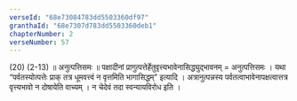 ```yaml
---
verseId: "68e73084783dd5503360df97"
granthaId: "68e7307d783dd5503360deb1"
chapterNumber: 2
verseNumber: 57
---
```


(20) (2-13) ॥ अनुत्पत्तिसमः ॥ पक्षादीनां प्रागुत्पत्तेर्हेतुवृत्त्यभावेनासिद्ध्युद्भावनम् = अनुत्पत्तिसमः । यथा “पर्वतस्योत्पत्तेः प्राक् तत्र धूमवत्त्वं न वृत्तमिति भागासिद्धम्” इत्यादि । अत्रानुत्पन्नस्य पर्वतत्वाभावेनापक्षत्वात्तत्र वृत्त्यभावो न दोषायेति वाच्यम् । न चेदेवं तदा स्वन्यायविरोध इति । 
